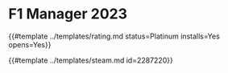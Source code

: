 # F1 Manager 2023
<!-- script:Aliases [] -->

{{#template ../templates/rating.md status=Platinum installs=Yes opens=Yes}}

{{#template ../templates/steam.md id=2287220}}
